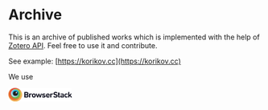 # Archive

This is an archive of published works which is implemented with the help of [Zotero API](https://www.zotero.org/support/dev/web_api/v3/start). Feel free to use it and contribute.

See example: [https://korikov.cc](https://korikov.cc)

We use

[<img src="img/Browserstack-logo@2x.png" width="25%">](https://www.browserstack.com)